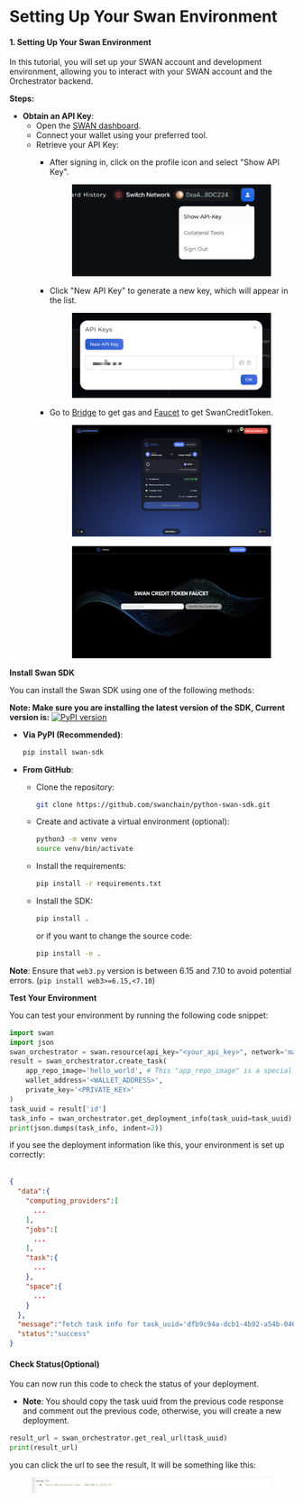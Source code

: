 # Setting Up Your Swan Environment

#### 1. Setting Up Your Swan Environment

In this tutorial, you will set up your SWAN account and development environment, allowing you to interact with your SWAN account and the Orchestrator backend.

**Steps:**

* **Obtain an API Key**:
  * Open the [SWAN dashboard](https://orchestrator.swanchain.io/provider-status).
  * Connect your wallet using your preferred tool.
  * Retrieve your API Key:
    *   After signing in, click on the profile icon and select "Show API Key".

        <figure><img src="../../../.gitbook/assets/image (185).png" alt=""><figcaption></figcaption></figure>
    *   Click "New API Key" to generate a new key, which will appear in the list.

        <figure><img src="../../../.gitbook/assets/login-api-key-2.png" alt=""><figcaption></figcaption></figure>
    *   Go to [Bridge](https://superbridge.app/swan-chain) to get gas and [Faucet](https://faucet.swanchain.io/) to get SwanCreditToken.

        <figure><img src="../../../.gitbook/assets/Bridge.png" alt=""><figcaption></figcaption></figure>

        <figure><img src="../../../.gitbook/assets/faucet.png" alt=""><figcaption></figcaption></figure>

**Install Swan SDK**

You can install the Swan SDK using one of the following methods:

**Note: Make sure you are installing the latest version of the SDK, Current version is:** [![PyPI version](https://img.shields.io/pypi/v/swan-sdk)](https://pypi.org/project/swan-sdk/)

*   **Via PyPI (Recommended)**:

    ```bash
    pip install swan-sdk
    ```
* **From GitHub**:
  *   Clone the repository:

      ```bash
      git clone https://github.com/swanchain/python-swan-sdk.git
      ```
  *   Create and activate a virtual environment (optional):

      ```bash
      python3 -m venv venv
      source venv/bin/activate
      ```
  *   Install the requirements:

      ```bash
      pip install -r requirements.txt
      ```
  *   Install the SDK:

      ```bash
      pip install .
      ```

      or if you want to change the source code:

      ```bash
      pip install -e .
      ```

**Note**: Ensure that `web3.py` version is between 6.15 and 7.10 to avoid potential errors. (`pip install web3>=6.15,<7.10`)

**Test Your Environment**

You can test your environment by running the following code snippet:

```python
import swan
import json
swan_orchestrator = swan.resource(api_key="<your_api_key>", network='mainnet', service_name='Orchestrator')
result = swan_orchestrator.create_task(
    app_repo_image='hello_world', # This "app_repo_image" is a special name-repo mapping made by Swan, it's DEMO ONLY
    wallet_address='<WALLET_ADDRESS>',
    private_key='<PRIVATE_KEY>'
)
task_uuid = result['id']
task_info = swan_orchestrator.get_deployment_info(task_uuid=task_uuid)
print(json.dumps(task_info, indent=2))
```

if you see the deployment information like this, your environment is set up correctly:

```json

{
  "data":{
    "computing_providers":[
      ...
    ],
    "jobs":[
      ...
    ],
    "task":{
      ...
    },
    "space":{
      ...
    }
  },
  "message":"fetch task info for task_uuid='dfb9c94a-dcb1-4b92-a54b-046ea7d745cc' successfully",
  "status":"success"
}
```

#### Check Status(Optional)

You can now run this code to check the status of your deployment.

* **Note**: You should copy the task uuid from the previous code response and comment out the previous code, otherwise, you will create a new deployment.

```python
result_url = swan_orchestrator.get_real_url(task_uuid)
print(result_url)
```

you can click the url to see the result, It will be something like this:

<figure><img src="../../../.gitbook/assets/hello_world.png" alt=""><figcaption></figcaption></figure>
